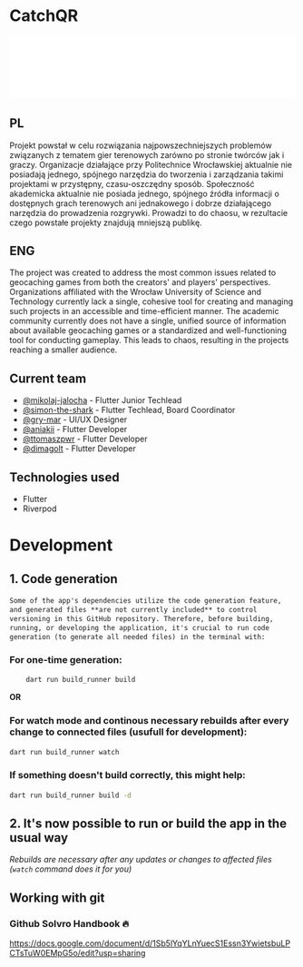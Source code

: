 # CatchQR
![Project image](https://github.com/Solvro/mobile-catchqr/blob/main/catch-qr-solvro.png?raw=true)

## PL

Projekt powstał w celu rozwiązania najpowszechniejszych problemów związanych z tematem gier terenowych zarówno po stronie twórców jak i graczy. Organizacje działające przy Politechnice Wrocławskiej aktualnie nie posiadają jednego, spójnego narzędzia do tworzenia i  zarządzania takimi projektami w przystępny, czasu-oszczędny sposób. Społeczność akademicka aktualnie nie posiada jednego, spójnego źródła informacji o dostępnych grach terenowych ani jednakowego i dobrze działającego narzędzia do prowadzenia rozgrywki.  Prowadzi to do chaosu, w rezultacie czego powstałe projekty znajdują mniejszą publikę. 

## ENG

The project was created to address the most common issues related to geocaching games from both the creators' and players' perspectives. Organizations affiliated with the Wrocław University of Science and Technology currently lack a single, cohesive tool for creating and managing such projects in an accessible and time-efficient manner. The academic community currently does not have a single, unified source of information about available geocaching games or a standardized and well-functioning tool for conducting gameplay. This leads to chaos, resulting in the projects reaching a smaller audience.

## Current team

- [@mikolaj-jalocha](https://github.com/mikolaj-jalocha) - Flutter Junior Techlead
- [@simon-the-shark](https://github.com/simon-the-shark) - Flutter Techlead, Board Coordinator
- [@gry-mar](https://github.com/gry-mar) - UI/UX Designer
- [@aniakii](https://github.com/Aniakii) - Flutter Developer
- [@ttomaszpwr](https://github.com/TTomaszPWR) - Flutter Developer
- [@dimagolt](https://github.com/DimaGolt) - Flutter Developer

## Technologies used

- Flutter
- Riverpod

# Development

## 1. Code generation

    Some of the app's dependencies utilize the code generation feature, and generated files **are not currently included** to control versioning in this GitHub repository. Therefore, before building, running, or developing the application, it's crucial to run code generation (to generate all needed files) in the terminal with:
  
### For one-time generation:
  
```zsh
    dart run build_runner build
```
  **OR**
  
### For watch mode and continous necessary rebuilds after every change to connected files (usufull for development):
```zsh
dart run build_runner watch
```
    
### If something doesn't build correctly, this might help:
```zsh
dart run build_runner build -d
```

## 2. It's now possible to run or build the app in the usual way
_Rebuilds are necessary after any updates or changes to affected files (`watch` command does it for you)_


## Working with git

### Github Solvro Handbook 🔥

https://docs.google.com/document/d/1Sb5lYqYLnYuecS1Essn3YwietsbuLPCTsTuW0EMpG5o/edit?usp=sharing

  
